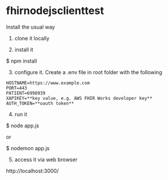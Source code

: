 # fhirnodejsclienttest

Install the usual way

1) clone it locally

2) install it

$ npm install

3) configure it.  Create a .env file in root folder with the following

```
HOSTNAME=https://www.example.com
PORT=443
PATIENT=6998939
XAPIKEY=**key value, e.g. AWS FHIR Works developer key**
AUTH_TOKEN=**oauth token**
```

4) run it

$ node app.js

or 

$ nodemon app.js

5) access it via web browser 

http://localhost:3000/